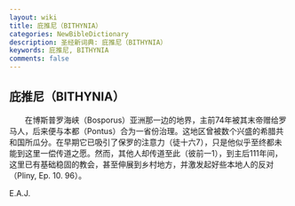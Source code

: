 ```yaml
---
layout: wiki
title: 庇推尼（BITHYNIA）
categories: NewBibleDictionary
description: 圣经新词典: 庇推尼（BITHYNIA）
keywords: 庇推尼, BITHYNIA
comments: false
---
```


## 庇推尼（BITHYNIA）

　　在博斯普罗海峡（Bosporus）亚洲那一边的地界，主前74年被其末帝赠给罗马人，后来便与本都（Pontus）合为一省份治理。这地区曾被数个兴盛的希腊共和国所瓜分。在早期它已吸引了保罗的注意力（徒十六7），只是他似乎至终都未能到这里一偿传道之愿。然而，其他人却传道至此（彼前一1），到主后111年间，这里已有基础稳固的教会，甚至伸展到乡村地方，并激发起好些本地人的反对（Pliny, Ep. 10. 96）。

E.A.J.






